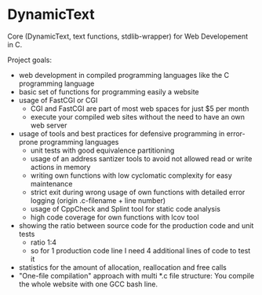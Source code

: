 # DynamicText
Core (DynamicText, text functions, stdlib-wrapper) for Web Developement in C.

Project goals:

* web development in compiled programming languages like the C programming language
* basic set of functions for programming easily a website
* usage of FastCGI or CGI
  * CGI and FastCGI are part of most web spaces for just $5 per month
  * execute your compiled web sites without the need to have an own web server
* usage of tools and best practices for defensive programming in error-prone programming languages
  * unit tests with good equivalence partitioning
  * usage of an address santizer tools to avoid not allowed read or write actions in memory
  * writing own functions with low cyclomatic complexity for easy maintenance
  * strict exit during wrong usage of own functions with detailed error logging (origin .c-filename + line number)
  * usage of CppCheck and Splint tool for static code analysis
  * high code coverage for own functions with lcov tool
* showing the ratio between source code for the production code and unit tests
  * ratio 1:4
  * so for 1 production code line I need 4 additional lines of code to test it
* statistics for the amount of allocation, reallocation and free calls
* "One-file compilation" approach with multi *.c file structure: You compile the whole website with one GCC bash line.
